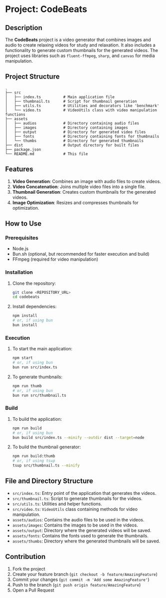 
# Project: CodeBeats

## Description
The **CodeBeats** project is a video generator that combines images and audio to create relaxing videos for study and relaxation. It also includes a functionality to generate custom thumbnails for the generated videos. The project uses libraries such as `fluent-ffmpeg`, `sharp`, and `canvas` for media manipulation.

## Project Structure

```plaintext
.
├── src
│   ├── index.ts          # Main application file
│   ├── thumbnail.ts      # Script for thumbnail generation
│   ├── utils.ts          # Utilities and decorators like 'benchmark'
│   └── video.ts          # VideoUtils class with video manipulation functions
├── assets
│   ├── audios            # Directory containing audio files
│   ├── images            # Directory containing images
│   ├── output            # Directory for generated video files
│   ├── fonts             # Directory containing fonts for thumbnails
│   └── thumbs            # Directory for generated thumbnails
├── dist                  # Output directory for built files
├── package.json
└── README.md             # This file
```

## Features

1. **Video Generation**: Combines an image with audio files to create videos.
2. **Video Concatenation**: Joins multiple video files into a single file.
3. **Thumbnail Generation**: Creates custom thumbnails for the generated videos.
4. **Image Optimization**: Resizes and compresses thumbnails for optimization.

## How to Use

### Prerequisites
- Node.js
- Bun.sh (optional, but recommended for faster execution and build)
- FFmpeg (required for video manipulation)

### Installation
1. Clone the repository:
    ```sh
    git clone <REPOSITORY_URL>
    cd codebeats
    ```

2. Install dependencies:
    ```sh
    npm install
    # or, if using bun
    bun install
    ```

### Execution
1. To start the main application:
    ```sh
    npm start
    # or, if using bun
    bun run src/index.ts
    ```

2. To generate thumbnails:
    ```sh
    npm run thumb
    # or, if using bun
    bun run src/thumbnail.ts
    ```

### Build
1. To build the application:
    ```sh
    npm run build
    # or, if using bun
    bun build src/index.ts --minify --outdir dist --target=node
    ```

2. To build the thumbnail generator:
    ```sh
    npm run build:thumb
    # or, if using tsup
    tsup src/thumbnail.ts --minify
    ```

## File and Directory Structure

- `src/index.ts`: Entry point of the application that generates the videos.
- `src/thumbnail.ts`: Script to generate thumbnails for the videos.
- `src/utils.ts`: Utilities and helper functions.
- `src/video.ts`: `VideoUtils` class containing methods for video manipulation.
- `assets/audios`: Contains the audio files to be used in the videos.
- `assets/images`: Contains the images to be used in the videos.
- `assets/output`: Directory where the generated videos will be saved.
- `assets/fonts`: Contains the fonts used to generate the thumbnails.
- `assets/thumbs`: Directory where the generated thumbnails will be saved.

## Contribution
1. Fork the project
2. Create your feature branch (`git checkout -b feature/AmazingFeature`)
3. Commit your changes (`git commit -m 'Add some AmazingFeature'`)
4. Push to the branch (`git push origin feature/AmazingFeature`)
5. Open a Pull Request

